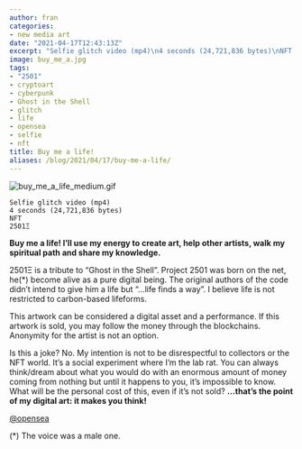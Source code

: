 ```yaml
---
author: fran
categories:
- new media art
date: "2021-04-17T12:43:13Z"
excerpt: "Selfie glitch video (mp4)\n4 seconds (24,721,836 bytes)\nNFT \n2501Ξ "
image: buy_me_a.jpg
tags:
- "2501"
- cryptoart
- cyberpunk
- Ghost in the Shell
- glitch
- life
- opensea
- selfie
- nft
title: Buy me a life!
aliases: /blog/2021/04/17/buy-me-a-life/
---
```


![buy_me_a_life_medium.gif](buy_me_a_life_medium.gif)

````
Selfie glitch video (mp4)
4 seconds (24,721,836 bytes)
NFT
2501Ξ
````

**Buy me a life! I’ll use my energy to create art, help other artists, walk my spiritual path and share my knowledge.**

2501Ξ is a tribute to “Ghost in the Shell”. Project 2501 was born on the net, he(\*) become alive as a pure digital being. The original authors of the code didn’t intend to give him a life but “…life finds a way”. I believe life is not restricted to carbon-based lifeforms.

This artwork can be considered a digital asset and a performance. If this artwork is sold, you may follow the money through the blockchains. Anonymity for the artist is not an option.

Is this a joke? No. My intention is not to be disrespectful to collectors or the NFT world. It’s a social experiment where I’m the lab rat. You can always think/dream about what you would do with an enormous amount of money coming from nothing but until it happens to you, it’s impossible to know. What will be the personal cost of this, even if it’s not sold? **…that’s the point of my digital art: it makes you think!**

[@opensea](https://opensea.io/assets/0x495f947276749ce646f68ac8c248420045cb7b5e/11780915356901891937150191052604117223978980698243640119023280871775425003521)

(\*) The voice was a male one.


